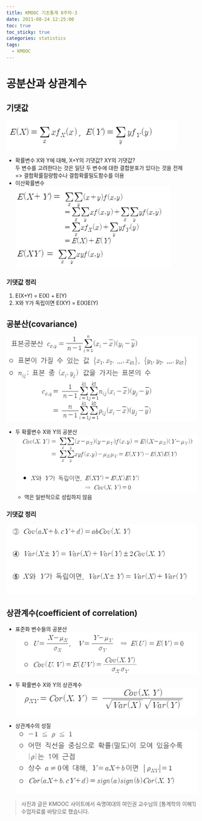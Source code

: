 ```yaml
---
title: KMOOC 기초통계 8주차-3
date: 2021-08-24 12:25:00
toc: true
toc_sticky: true
categories: statistics
tags:
  - KMOOC
---
```


# 공분산과 상관계수

## 기댓값

![](/assets/images/statistics/expectation6.png)  
- 확률변수 X와 Y에 대해, X+Y의 기댓값? XY의 기댓값?  
두 변수를 고려한다는 것은 일단 두 변수에 대한 결합분포가 있다는 것을 전제  
=> 결합확률질량함수나 결합확률밀도함수를 이용
- 이산확률변수  
![](/assets/images/statistics/expectation7.png)  

### 기댓값 정리
1. E(X+Y) = E(X) + E(Y)
2. X와 Y가 독립이면 E(XY) = E(X)E(Y)

## 공분산(covariance)
![](/assets/images/statistics/covariance5.png)  
- 두 확률변수 X와 Y의 공분산  
![](/assets/images/statistics/covariance6.png)  
  - 역은 일반적으로 성립하지 않음

### 기댓값 정리
![](/assets/images/statistics/expectation8.png)

## 상관계수(coefficient of correlation)
- 표준화 변수들의 공분산  
![](/assets/images/statistics/coefficientcorr3.png)
- 두 확률변수 X와 Y의 상관계수  
![](/assets/images/statistics/coefficientcorr4.png)

- 상관계수의 성질  
![](/assets/images/statistics/coefficientcorr5.png)




> 사진과 글은 KMOOC 사이트에서 숙명여대의 여인권 교수님의 [통계학의 이해1] 수업자료를 바탕으로 했습니다.  
